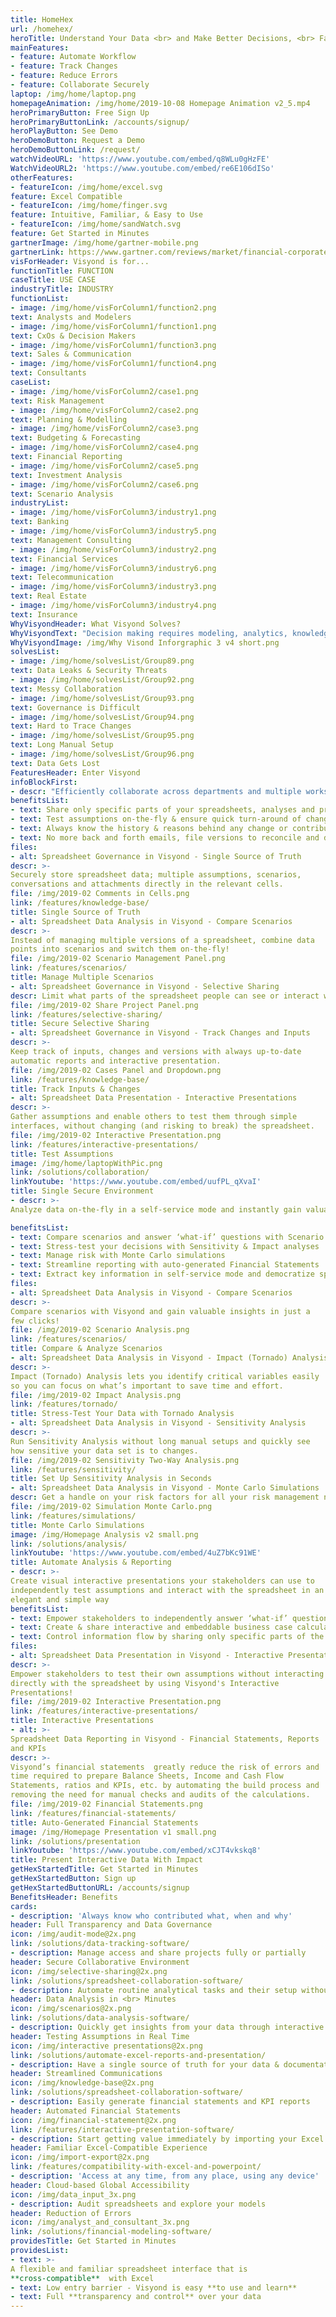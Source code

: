 ```yaml
---
title: HomeHex
url: /homehex/
heroTitle: Understand Your Data <br> and Make Better Decisions, <br> Faster
mainFeatures:
- feature: Automate Workflow
- feature: Track Changes
- feature: Reduce Errors
- feature: Collaborate Securely
laptop: /img/home/laptop.png
homepageAnimation: /img/home/2019-10-08 Homepage Animation v2_5.mp4
heroPrimaryButton: Free Sign Up
heroPrimaryButtonLink: /accounts/signup/
heroPlayButton: See Demo
heroDemoButton: Request a Demo
heroDemoButtonLink: /request/
watchVideoURL: 'https://www.youtube.com/embed/q8WLu0gHzFE'
WatchVideoURL2: 'https://www.youtube.com/embed/re6E106dISo'
otherFeatures:
- featureIcon: /img/home/excel.svg
feature: Excel Compatible
- featureIcon: /img/home/finger.svg
feature: Intuitive, Familiar, & Easy to Use
- featureIcon: /img/home/sandWatch.svg
feature: Get Started in Minutes
gartnerImage: /img/home/gartner-mobile.png
gartnerLink: https://www.gartner.com/reviews/market/financial-corporate-performance-management-solutions/vendor/visyond/product/visyond
visForHeader: Visyond is for...
functionTitle: FUNCTION
caseTitle: USE CASE
industryTitle: INDUSTRY
functionList:
- image: /img/home/visForColumn1/function2.png
text: Analysts and Modelers
- image: /img/home/visForColumn1/function1.png
text: CxOs & Decision Makers
- image: /img/home/visForColumn1/function3.png
text: Sales & Communication
- image: /img/home/visForColumn1/function4.png
text: Consultants
caseList:
- image: /img/home/visForColumn2/case1.png
text: Risk Management
- image: /img/home/visForColumn2/case2.png
text: Planning & Modelling
- image: /img/home/visForColumn2/case3.png
text: Budgeting & Forecasting
- image: /img/home/visForColumn2/case4.png
text: Financial Reporting
- image: /img/home/visForColumn2/case5.png
text: Investment Analysis
- image: /img/home/visForColumn2/case6.png
text: Scenario Analysis
industryList:
- image: /img/home/visForColumn3/industry1.png
text: Banking
- image: /img/home/visForColumn3/industry5.png
text: Management Consulting
- image: /img/home/visForColumn3/industry2.png
text: Financial Services
- image: /img/home/visForColumn3/industry6.png
text: Telecommunication
- image: /img/home/visForColumn3/industry3.png
text: Real Estate
- image: /img/home/visForColumn3/industry4.png
text: Insurance
WhyVisyondHeader: What Visyond Solves?
WhyVisyondText: "Decision making requires modeling, analytics, knowledge management, data visualization and reporting tools: analysts, experts, clients, CxOs must collaborate with strict requirements on data security and governance.\r\n</br>\r\n</br>\r\n**Without Visyond, the process requires multiple platforms and causes numerous problems...**\r\n</br>\r\n</br>"
WhyVisyondImage: /img/Why Visond Inforgraphic 3 v4 short.png
solvesList:
- image: /img/home/solvesList/Group89.png
text: Data Leaks & Security Threats
- image: /img/home/solvesList/Group92.png
text: Messy Collaboration
- image: /img/home/solvesList/Group93.png
text: Governance is Difficult
- image: /img/home/solvesList/Group94.png
text: Hard to Trace Changes
- image: /img/home/solvesList/Group95.png
text: Long Manual Setup
- image: /img/home/solvesList/Group96.png
text: Data Gets Lost
FeaturesHeader: Enter Visyond
infoBlockFirst:
- descr: "Efficiently collaborate across departments and multiple workstreams with a single secure environment connecting decision makers, analysts, modelers, consultants, clients and prospects."
benefitsList:
- text: Share only specific parts of your spreadsheets, analyses and presentations
- text: Test assumptions on-the-fly & ensure quick turn-around of changes
- text: Always know the history & reasons behind any change or contribution
- text: No more back and forth emails, file versions to reconcile and data leakage
files:
- alt: Spreadsheet Governance in Visyond - Single Source of Truth
descr: >-
Securely store spreadsheet data; multiple assumptions, scenarios,
conversations and attachments directly in the relevant cells.
file: /img/2019-02 Comments in Cells.png
link: /features/knowledge-base/
title: Single Source of Truth
- alt: Spreadsheet Data Analysis in Visyond - Compare Scenarios
descr: >-
Instead of managing multiple versions of a spreadsheet, combine data
points into scenarios and switch them on-the-fly!
file: /img/2019-02 Scenario Management Panel.png
link: /features/scenarios/
title: Manage Multiple Scenarios
- alt: Spreadsheet Governance in Visyond - Selective Sharing
descr: Limit what parts of the spreadsheet people can see or interact with.
file: /img/2019-02 Share Project Panel.png
link: /features/selective-sharing/
title: Secure Selective Sharing
- alt: Spreadsheet Governance in Visyond - Track Changes and Inputs
descr: >-
Keep track of inputs, changes and versions with always up-to-date
automatic reports and interactive presentation.
file: /img/2019-02 Cases Panel and Dropdown.png
link: /features/knowledge-base/
title: Track Inputs & Changes
- alt: Spreadsheet Data Presentation - Interactive Presentations
descr: >-
Gather assumptions and enable others to test them through simple
interfaces, without changing (and risking to break) the spreadsheet.
file: /img/2019-02 Interactive Presentation.png
link: /features/interactive-presentations/
title: Test Assumptions
image: /img/home/laptopWithPic.png
link: /solutions/collaboration/
linkYoutube: 'https://www.youtube.com/embed/uufPL_qXvaI'
title: Single Secure Environment
- descr: >-
Analyze data on-the-fly in a self-service mode and instantly gain valuable business insights without waiting for experts to be available

benefitsList:
- text: Compare scenarios and answer ‘what-if’ questions with Scenario analysis
- text: Stress-test your decisions with Sensitivity & Impact analyses
- text: Manage risk with Monte Carlo simulations
- text: Streamline reporting with auto-generated Financial Statements
- text: Extract key information in self-service mode and democratize spreadsheet data analysis
files:
- alt: Spreadsheet Data Analysis in Visyond - Compare Scenarios
descr: >-
Compare scenarios with Visyond and gain valuable insights in just a
few clicks!
file: /img/2019-02 Scenario Analysis.png
link: /features/scenarios/
title: Compare & Analyze Scenarios
- alt: Spreadsheet Data Analysis in Visyond - Impact (Tornado) Analysis
descr: >-
Impact (Tornado) Analysis lets you identify critical variables easily
so you can focus on what’s important to save time and effort.
file: /img/2019-02 Impact Analysis.png
link: /features/tornado/
title: Stress-Test Your Data with Tornado Analysis
- alt: Spreadsheet Data Analysis in Visyond - Sensitivity Analysis
descr: >-
Run Sensitivity Analysis without long manual setups and quickly see
how sensitive your data set is to changes.
file: /img/2019-02 Sensitivity Two-Way Analysis.png
link: /features/sensitivity/
title: Set Up Sensitivity Analysis in Seconds
- alt: Spreadsheet Data Analysis in Visyond - Monte Carlo Simulations
descr: Get a handle on your risk factors for all your risk management needs.
file: /img/2019-02 Simulation Monte Carlo.png
link: /features/simulations/
title: Monte Carlo Simulations
image: /img/Homepage Analysis v2 small.png
link: /solutions/analysis/
linkYoutube: 'https://www.youtube.com/embed/4uZ7bKc91WE'
title: Automate Analysis & Reporting
- descr: >-
Create visual interactive presentations your stakeholders can use to
independently test assumptions and interact with the spreadsheet in an
elegant and simple way
benefitsList:
- text: Empower stakeholders to independently answer ‘what-if’ questions with Interactive Presentations
- text: Create & share interactive and embeddable business case calculators driven by your spreadsheet without any technical know-how
- text: Control information flow by sharing only specific parts of the presentations and reports
files:
- alt: Spreadsheet Data Presentation in Visyond - Interactive Presentations
descr: >-
Empower stakeholders to test their own assumptions without interacting
directly with the spreadsheet by using Visyond's Interactive
Presentations!
file: /img/2019-02 Interactive Presentation.png
link: /features/interactive-presentations/
title: Interactive Presentations
- alt: >-
Spreadsheet Data Reporting in Visyond - Financial Statements, Reports
and KPIs
descr: >-
Visyond’s financial statements  greatly reduce the risk of errors and
time required to prepare Balance Sheets, Income and Cash Flow
Statements, ratios and KPIs, etc. by automating the build process and
removing the need for manual checks and audits of the calculations.
file: /img/2019-02 Financial Statements.png
link: /features/financial-statements/
title: Auto-Generated Financial Statements
image: /img/Homepage Presentation v1 small.png
link: /solutions/presentation
linkYoutube: 'https://www.youtube.com/embed/xCJT4vkskq8'
title: Present Interactive Data With Impact
getHexStartedTitle: Get Started in Minutes
getHexStartedButton: Sign up
getHexStartedButtonURL: /accounts/signup
BenefitsHeader: Benefits
cards:
- description: 'Always know who contributed what, when and why'
header: Full Transparency and Data Governance
icon: /img/audit-mode@2x.png
link: /solutions/data-tracking-software/
- description: Manage access and share projects fully or partially
header: Secure Collaborative Environment
icon: /img/selective-sharing@2x.png
link: /solutions/spreadsheet-collaboration-software/
- description: Automate routine analytical tasks and their setup without experts
header: Data Analysis in <br> Minutes
icon: /img/scenarios@2x.png
link: /solutions/data-analysis-software/
- description: Quickly get insights from your data through interactive presentations
header: Testing Assumptions in Real Time
icon: /img/interactive presentations@2x.png
link: /solutions/automate-excel-reports-and-presentation/
- description: Have a single source of truth for your data & documentation
header: Streamlined Communications
icon: /img/knowledge-base@2x.png
link: /solutions/spreadsheet-collaboration-software/
- description: Easily generate financial statements and KPI reports
header: Automated Financial Statements
icon: /img/financial-statement@2x.png
link: /features/interactive-presentation-software/
- description: Start getting value immediately by importing your Excel file
header: Familiar Excel-Compatible Experience
icon: /img/import-export@2x.png
link: /features/compatibility-with-excel-and-powerpoint/
- description: 'Access at any time, from any place, using any device'
header: Cloud-based Global Accessibility
icon: /img/data_input_3x.png
- description: Audit spreadsheets and explore your models
header: Reduction of Errors
icon: /img/analyst_and_consultant_3x.png
link: /solutions/financial-modeling-software/
providesTitle: Get Started in Minutes
providesList:
- text: >-
A flexible and familiar spreadsheet interface that is
**cross-compatible**  with Excel
- text: Low entry barrier - Visyond is easy **to use and learn**
- text: Full **transparency and control** over your data
---
```

